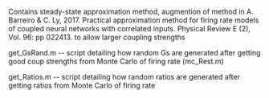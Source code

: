 Contains steady-state approximation method, augmention of method in 
A. Barreiro & C. Ly, 2017. Practical approximation method for firing rate models of coupled neural networks with correlated inputs. 
Physical Review E (2), Vol. 96: pp 022413.
to allow larger coupling strengths

get_GsRand.m -- script detailing how random Gs are generated after getting good coup strengths from Monte Carlo of firing rate (mc_Rest.m) 

get_Ratios.m -- script detailing how random ratios are generated after getting ratios from Monte Carlo of firing rate

